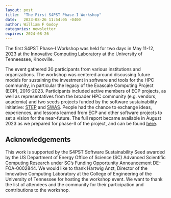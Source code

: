 ```yaml
---
layout: post
title:  "The First S4PST Phase-I Workshop"
date:   2023-08-26 11:54:05 -0400
author: William F Godoy
categories: newsletter
expires: 2024-08-26
---
```


The first S4PST Phase-I Workshop was held for two days in May 11-12, 2023 at the [Innovative Computing Laboratory](https://icl.utk.edu/) at the University of Tenneessee, Knoxville.

The event gathered 30 participants from various institutions and organizations. The workshop was centered around discussing future models for sustaining the investment in software and tools for the HPC community, in particular the legacy of the Exascale Computing Project (ECP), 2016-2023. Participants included active members of ECP projects, as well as representatives from the broader HPC community (e.g. vendors, academia) and two seeds projects funded by the software sustainability initiative: [STEP](https://ascr-step.org/) and [SWAS](https://swas.center/). People had the chance to exchange ideas, experiences, and lessons learned from ECP and other software projects to set a vision for the near-future. The full report became available in August 2023 as we prepared for phase-II of the project, and can be found [here](https://ornl.github.io/events/2023-06-20-S4PST-files/S4PST-May-Workshop-Report.pdf).


## Acknowledgements
This work is supported by the S4PST Software Sustainability Seed awarded by the US Department of Energy Office of Science (SC) Advanced Scientific Computing Research under SC’s Funding Opportunity Announcement DE-FOA-0002844. We would like to thank Hartwig Anzt, Director of the Innovative Computing Laboratory at the College of Engineering of the University of Tennessee for hosting the workshop event. We want to thank the list of attendees and the community for their participation and contributions to the workshop.

